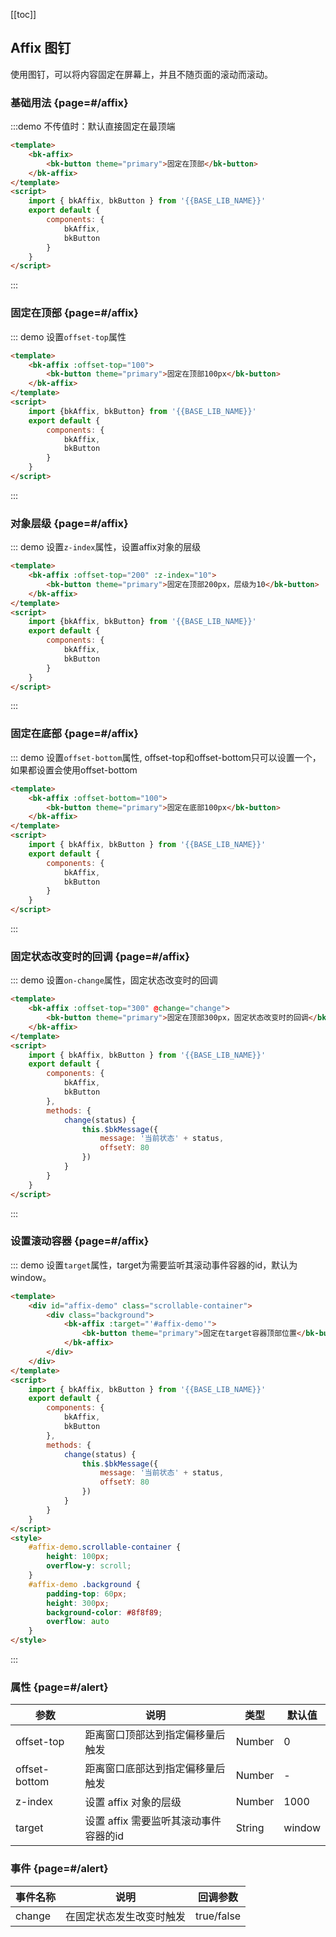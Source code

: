 <script>
    import { bkAffix, bkButton } from '@'

    export default {
        components: {
            bkAffix,
            bkButton
        },
        methods: {
            change(status) {
                this.$bkMessage({
                    message: '当前状态' + status,
                    offsetY: 80
                })
            }
        }
    }
</script>
<style>
    #affix-demo.scrollable-container {
        height: 100px;
        overflow-y: scroll;
    }
    #affix-demo .background {
        padding-top: 60px;
        height: 300px;
        background-color: #9b9b9b;
    }
</style>

[[toc]]

## Affix 图钉

使用图钉，可以将内容固定在屏幕上，并且不随页面的滚动而滚动。

### 基础用法 {page=#/affix}

:::demo 不传值时：默认直接固定在最顶端

```html
<template>
    <bk-affix>
        <bk-button theme="primary">固定在顶部</bk-button>
    </bk-affix>
</template>
<script>
    import { bkAffix, bkButton } from '{{BASE_LIB_NAME}}'
    export default {
        components: {
            bkAffix,
            bkButton
        }
    }
</script>
```
:::

### 固定在顶部 {page=#/affix}
::: demo 设置`offset-top`属性

```html
<template>
    <bk-affix :offset-top="100">
        <bk-button theme="primary">固定在顶部100px</bk-button>
    </bk-affix>
</template>
<script>
    import {bkAffix, bkButton} from '{{BASE_LIB_NAME}}'
    export default {
        components: {
            bkAffix,
            bkButton
        }
    }
</script>
```
:::

### 对象层级 {page=#/affix}
::: demo 设置`z-index`属性，设置affix对象的层级

```html
<template>
    <bk-affix :offset-top="200" :z-index="10">
        <bk-button theme="primary">固定在顶部200px，层级为10</bk-button>
    </bk-affix>
</template>
<script>
    import {bkAffix, bkButton} from '{{BASE_LIB_NAME}}'
    export default {
        components: {
            bkAffix,
            bkButton
        }
    }
</script>
```
:::

### 固定在底部 {page=#/affix}
::: demo 设置`offset-bottom`属性, offset-top和offset-bottom只可以设置一个，如果都设置会使用offset-bottom
```html
<template>
    <bk-affix :offset-bottom="100">
        <bk-button theme="primary">固定在底部100px</bk-button>
    </bk-affix>
</template>
<script>
    import { bkAffix, bkButton } from '{{BASE_LIB_NAME}}'
    export default {
        components: {
            bkAffix,
            bkButton
        }
    }
</script>
```
:::

### 固定状态改变时的回调 {page=#/affix}
::: demo 设置`on-change`属性，固定状态改变时的回调
```html
<template>
    <bk-affix :offset-top="300" @change="change">
        <bk-button theme="primary">固定在顶部300px，固定状态改变时的回调</bk-button>
    </bk-affix>
</template>
<script>
    import { bkAffix, bkButton } from '{{BASE_LIB_NAME}}'
    export default {
        components: {
            bkAffix,
            bkButton
        },
        methods: {
            change(status) {
                this.$bkMessage({
                    message: '当前状态' + status,
                    offsetY: 80
                })
            }
        }
    }
</script>
```
:::

### 设置滚动容器 {page=#/affix}
::: demo 设置`target`属性，target为需要监听其滚动事件容器的id，默认为 window。
```html
<template>
    <div id="affix-demo" class="scrollable-container">
        <div class="background">
            <bk-affix :target="'#affix-demo'">
                <bk-button theme="primary">固定在target容器顶部位置</bk-button>
            </bk-affix>
        </div>
    </div>
</template>
<script>
    import { bkAffix, bkButton } from '{{BASE_LIB_NAME}}'
    export default {
        components: {
            bkAffix,
            bkButton
        },
        methods: {
            change(status) {
                this.$bkMessage({
                    message: '当前状态' + status,
                    offsetY: 80
                })
            }
        }
    }
</script>
<style>
    #affix-demo.scrollable-container {
        height: 100px;
        overflow-y: scroll;
    }
    #affix-demo .background {
        padding-top: 60px;
        height: 300px;
        background-color: #8f8f89;
        overflow: auto
    }
</style>
```
:::

### 属性 {page=#/alert}
| 参数 | 说明 | 类型 | 默认值 |
|------|------|------|------|
| offset-top | 距离窗口顶部达到指定偏移量后触发 | Number| 0 |
| offset-bottom | 距离窗口底部达到指定偏移量后触发 | Number | - |
| z-index | 设置 affix 对象的层级 | Number | 1000 |
| target | 设置 affix 需要监听其滚动事件容器的id | String | window |

### 事件 {page=#/alert}
| 事件名称 | 说明 | 回调参数 |
|------|------|------|
| change | 在固定状态发生改变时触发  | true/false |
